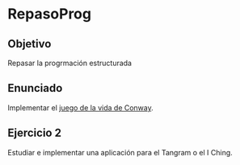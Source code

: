 # RepasoProg

## Objetivo

Repasar la progrmación estructurada

## Enunciado

Implementar el [juego de la vida de Conway](https://en.wikipedia.org/wiki/Conway%27s_Game_of_Life).

## Ejercicio 2

Estudiar e implementar una aplicación para el Tangram o el I Ching.

